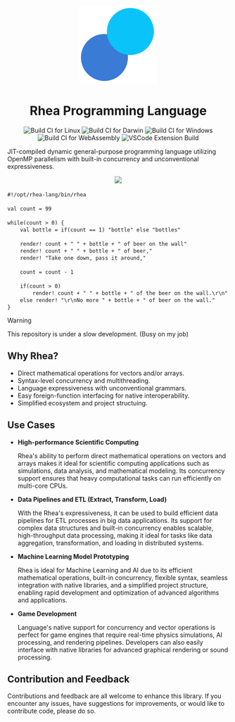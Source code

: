 <p align="center">
    <img src="https://raw.githubusercontent.com/rhea-language/assets/refs/heads/main/rhea-logo/rhea-logo.png" width="180" />
</p>
<h1 align="center">Rhea Programming Language</h1>

<p align="center">
    <img alt="Build CI for Linux" src="https://github.com/rhea-language/rhea/actions/workflows/build_ci_linux.yml/badge.svg" />
    <img alt="Build CI for Darwin" src="https://github.com/rhea-language/rhea/actions/workflows/build_ci_darwin.yml/badge.svg" />
    <img alt="Build CI for Windows" src="https://github.com/rhea-language/rhea/actions/workflows/build_ci_windows.yml/badge.svg" />
    <img alt="Build CI for WebAssembly" src="https://github.com/rhea-language/rhea/actions/workflows/build_ci_wasm.yml/badge.svg" />
    <img alt="VSCode Extension Build" src="https://github.com/rhea-language/extension/actions/workflows/build_extension.yml/badge.svg" />
</p>

JIT-compiled dynamic general-purpose programming language utilizing OpenMP parallelism with built-in concurrency and unconventional expressiveness.

<p align="center">
    <a href="https://rhea-lang.netlify.app"><img src="https://img.shields.io/badge/Learn%20More-007ec6?style=for-the-badge&logoColor=white&logo=Google-Chrome" /></a>
</p>

```rhea
#!/opt/rhea-lang/bin/rhea

val count = 99

while(count > 0) {
    val bottle = if(count == 1) "bottle" else "bottles"

    render! count + " " + bottle + " of beer on the wall"
    render! count + " " + bottle + " of beer,"
    render! "Take one down, pass it around,"

    count = count - 1

    if(count > 0)
        render! count + " " + bottle + " of the beer on the wall.\r\n"
    else render! "\r\nNo more " + bottle + " of beer on the wall."
}
```

> [!WARNING]
> This repository is under a slow development. (Busy on my job)

## Why Rhea?

- Direct mathematical operations for vectors and/or arrays.
- Syntax-level concurrency and multithreading.
- Language expressiveness with unconventional grammars.
- Easy foreign-function interfacing for native interoperability.
- Simplified ecosystem and project structuing.

## Use Cases

- **High-performance Scientific Computing**

    Rhea's ability to perform direct mathematical operations on vectors and arrays makes it ideal for scientific computing applications such as simulations, data analysis, and mathematical modeling. Its concurrency support ensures that heavy computational tasks can run efficiently on multi-core CPUs.

- **Data Pipelines and ETL (Extract, Transform, Load)**

    With the Rhea's expressiveness, it can be used to build efficient data pipelines for ETL processes in big data applications. Its support for complex data structures and built-in concurrency enables scalable, high-throughput data processing, making it ideal for tasks like data aggregation, transformation, and loading in distributed systems.

- **Machine Learning Model Prototyping**

    Rhea is ideal for Machine Learning and AI due to its efficient mathematical operations, built-in concurrency, flexible syntax, seamless integration with native libraries, and a simplified project structure, enabling rapid development and optimization of advanced algorithms and applications.

- **Game Development**

    Language's native support for concurrency and vector operations is perfect for game engines that require real-time physics simulations, AI processing, and rendering pipelines. Developers can also easily interface with native libraries for advanced graphical rendering or sound processing.

## Contribution and Feedback

Contributions and feedback are all welcome to enhance this library. If you encounter any issues, have suggestions for improvements, or would like to contribute code, please do so.
